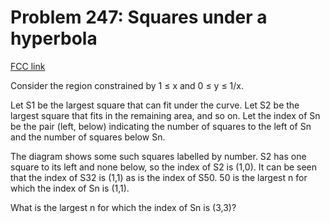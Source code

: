 # Problem 247: Squares under a hyperbola

[FCC link](https://www.freecodecamp.org/learn/coding-interview-prep/project-euler/problem-247-squares-under-a-hyperbola)

Consider the region constrained by 1 ≤ x and 0 ≤ y ≤ 1/x.

Let S1 be the largest square that can fit under the curve. Let S2 be the largest
square that fits in the remaining area, and so on. Let the index of Sn be the
pair (left, below) indicating the number of squares to the left of Sn and the
number of squares below Sn.

The diagram shows some such squares labelled by number. S2 has one square to its
left and none below, so the index of S2 is (1,0). It can be seen that the index
of S32 is (1,1) as is the index of S50. 50 is the largest n for which the index
of Sn is (1,1).

What is the largest n for which the index of Sn is (3,3)?
